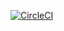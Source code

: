 [![CircleCI](https://dl.circleci.com/status-badge/img/gh/ansible-playbooks-mamono210/aws-s3/tree/main.svg?style=svg)](https://dl.circleci.com/status-badge/redirect/gh/ansible-playbooks-mamono210/aws-s3/tree/main)
